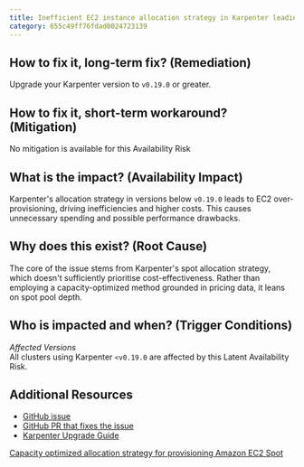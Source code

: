 ```yaml
---
title: Inefficient EC2 instance allocation strategy in Karpenter leading to overprovisioning
category: 655c49ff76fdad0024723139
---
```


## How to fix it, long-term fix? (Remediation)

Upgrade your Karpenter version to `v0.19.0` or greater.

## How to fix it, short-term workaround? (Mitigation)

No mitigation is available for this Availability Risk

## What is the impact? (Availability Impact)

Karpenter's allocation strategy in versions below `v0.19.0` leads to EC2 over-provisioning, driving inefficiencies and higher costs. This causes unnecessary spending and possible performance drawbacks.

## Why does this exist? (Root Cause)

The core of the issue stems from Karpenter's spot allocation strategy, which doesn't sufficiently prioritise cost-effectiveness. Rather than employing a capacity-optimized method grounded in pricing data, it leans on spot pool depth.

## Who is impacted and when? (Trigger Conditions)

_Affected Versions_  
All clusters using Karpenter `<v0.19.0` are affected by this Latent Availability Risk.

## Additional Resources

- [GitHub issue](https://github.com/aws/karpenter/issues/2942)
- [GitHub PR that fixes the issue](https://github.com/aws/karpenter/pull/2835)
- [Karpenter Upgrade Guide](https://github.com/aws/karpenter-core/pull/334/files)

[Capacity optimized allocation strategy for provisioning Amazon EC2 Spot](https://aws.amazon.com/about-aws/whats-new/2022/11/amazon-ec2-price-capacity-optimized-allocation-strategy-provisioning-ec2-spot-instances/)